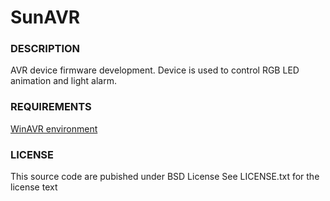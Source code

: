 SunAVR
======

### DESCRIPTION ###
AVR device firmware development. Device is used to control RGB LED animation and light alarm.

### REQUIREMENTS ###
[WinAVR environment](http://winavr.sourceforge.net/)

### LICENSE ###
This source code are pubished under BSD License
See LICENSE.txt for the license text

